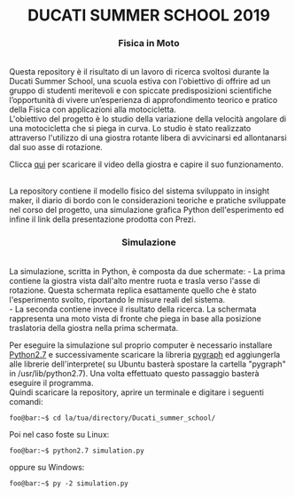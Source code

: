 <div align="center">
  <h1>DUCATI SUMMER SCHOOL 2019</h1>
  <h3>Fisica in Moto</h3>
</div><br>
Questa repository è il risultato di un lavoro di ricerca svoltosi durante la Ducati Summer School,
una scuola estiva con l'obiettivo di offrire ad un gruppo di studenti meritevoli e con spiccate predisposizioni
scientifiche l’opportunità di vivere un’esperienza di approfondimento teorico e pratico della Fisica con applicazioni alla
motocicletta.<br>
L'obiettivo del progetto è lo studio della variazione della velocità angolare di una motocicletta che si piega in curva. Lo studio
è stato realizzato attraverso l'utilizzo di una giostra rotante libera di avvicinarsi ed allontanarsi dal suo asse di rotazione.<br>

Clicca [qui](https://github.com/edo01/Ducati_summer_school/blob/master/media/giostra.mp4) per scaricare il video della giostra e capire il suo funzionamento.

<br>
La repository contiene il modello fisico del sistema sviluppato in insight maker, il diario di bordo con le considerazioni teoriche
e pratiche sviluppate nel corso del progetto, una simulazione grafica Python dell'esperimento ed
infine il link della presentazione prodotta con Prezi.
<br>
<div align="center">
  <h3>Simulazione</h3>
</div><br>
La simulazione, scritta in Python, è composta da due schermate: 
- La prima contiene la giostra vista dall'alto mentre ruota e trasla verso l'asse di rotazione. Questa schermata replica esattamente quello che è stato l'esperimento svolto, riportando le misure reali del sistema.<br>
- La seconda contiene invece il risultato della ricerca. La schermata rappresenta una moto vista di fronte che piega in base alla posizione traslatoria della giostra nella prima schermata.<br>

Per eseguire la simulazione sul proprio computer è necessario installare [Python2.7](https://www.python.it/download/#python-2-7-15)
e successivamente scaricare la libreria [pygraph](https://bitbucket.org/zambu/pygraph/downloads/) ed aggiungerla alle librerie dell'interprete( su Ubuntu basterà spostare la cartella "pygraph" in /usr/lib/python2.7). Una volta effettuato questo passaggio basterà eseguire il programma.<br>Quindi scaricare la repository, aprire un terminale e digitare i seguenti comandi:<br>

```console
foo@bar:~$ cd la/tua/directory/Ducati_summer_school/
```
Poi nel caso foste su Linux:
```console
foo@bar:~$ python2.7 simulation.py
```
oppure su Windows:
```console
foo@bar:~$ py -2 simulation.py
```
